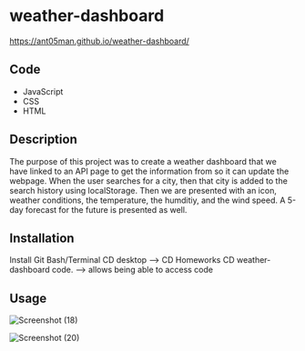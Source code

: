 # weather-dashboard
https://ant05man.github.io/weather-dashboard/

## Code
-  JavaScript
-  CSS
-  HTML

## Description
The purpose of this project was to create a weather dashboard that we have linked to an API page to get the information from so it can update the webpage. When the user searches for a city, then that city is added to the search history using localStorage. Then we are presented with an icon, weather conditions, the temperature, the humditiy, and the wind speed. A 5-day forecast for the future is presented as well. 

## Installation
Install Git Bash/Terminal
CD desktop --> CD Homeworks
CD weather-dashboard
code. --> allows being able to access code

## Usage

![Screenshot (18)](https://github.com/ant05man/weather-dashboard/assets/132954354/b9be507a-59c7-48aa-b5aa-1939958efef7)


![Screenshot (20)](https://github.com/ant05man/weather-dashboard/assets/132954354/cf0780ac-0b9b-4a72-8775-bdf8fdcf169b)

